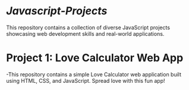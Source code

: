 # *Javascript-Projects*
This repository contains a collection of diverse JavaScript projects showcasing web development skills and real-world applications.

# Project 1: Love Calculator Web App
-This repository contains a simple Love Calculator web application built using HTML, CSS, and JavaScript. Spread love with this fun app!
